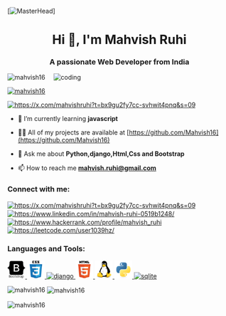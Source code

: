 
[![MasterHead](https://user-images.githubusercontent.com/66934377/223913733-deb1d974-787d-43c4-b60d-eff538aa161e.gif)]
<h1 align="center">Hi 👋, I'm Mahvish Ruhi</h1>
<h3 align="center">A passionate Web Developer from India</h3>
<img align="right" alt="coding" width="400"src="https://user-images.githubusercontent.com/59734313/157189039-c09b3e38-9f42-42c0-ab54-14f1574190a7.gif">

<p align="left"> <img src="https://komarev.com/ghpvc/?username=mahvish16&label=Profile%20views&color=0e75b6&style=flat" alt="mahvish16" /> </p>

<p align="left"> <a href="https://github.com/ryo-ma/github-profile-trophy"><img src="https://github-profile-trophy.vercel.app/?username=mahvish16" alt="mahvish16" /></a> </p>

<p align="left"> <a href="https://twitter.com/mahvish_ruhi" target="blank"><img src="https://img.shields.io/twitter/follow/mahvish_ruhi?logo=twitter&style=for-the-badge" alt="https://x.com/mahvishruhi?t=bx9gu2fy7cc-svhwit4pnq&s=09" /></a> </p>

- 🌱 I’m currently learning **javascript**

- 👨‍💻 All of my projects are available at [https://github.com/Mahvish16](https://github.com/Mahvish16)

- 💬 Ask me about **Python,django,Html,Css and Bootstrap**

- 📫 How to reach me **mahvish.ruhi@gmail.com**

<h3 align="left">Connect with me:</h3>
<p align="left">
<a href="https://twitter.com/mahvish_ruhi" target="blank"><img align="center" src="https://raw.githubusercontent.com/rahuldkjain/github-profile-readme-generator/master/src/images/icons/Social/twitter.svg" alt="https://x.com/mahvishruhi?t=bx9gu2fy7cc-svhwit4pnq&s=09" height="30" width="40" /></a>
<a href="https://linkedin.com/in/https://www.linkedin.com/in/mahvish-ruhi-0519b1248/" target="blank"><img align="center" src="https://raw.githubusercontent.com/rahuldkjain/github-profile-readme-generator/master/src/images/icons/Social/linked-in-alt.svg" alt="https://www.linkedin.com/in/mahvish-ruhi-0519b1248/" height="30" width="40" /></a>
<a href="https://www.hackerrank.com/https://www.hackerrank.com/profile/mahvish_ruhi" target="blank"><img align="center" src="https://raw.githubusercontent.com/rahuldkjain/github-profile-readme-generator/master/src/images/icons/Social/hackerrank.svg" alt="https://www.hackerrank.com/profile/mahvish_ruhi" height="30" width="40" /></a>
<a href="https://www.leetcode.com/https://leetcode.com/user1039hz/" target="blank"><img align="center" src="https://raw.githubusercontent.com/rahuldkjain/github-profile-readme-generator/master/src/images/icons/Social/leet-code.svg" alt="https://leetcode.com/user1039hz/" height="30" width="40" /></a>
</p>

<h3 align="left">Languages and Tools:</h3>
<p align="left"> <a href="https://getbootstrap.com" target="_blank" rel="noreferrer"> <img src="https://raw.githubusercontent.com/devicons/devicon/master/icons/bootstrap/bootstrap-plain-wordmark.svg" alt="bootstrap" width="40" height="40"/> </a> <a href="https://www.w3schools.com/css/" target="_blank" rel="noreferrer"> <img src="https://raw.githubusercontent.com/devicons/devicon/master/icons/css3/css3-original-wordmark.svg" alt="css3" width="40" height="40"/> </a> <a href="https://www.djangoproject.com/" target="_blank" rel="noreferrer"> <img src="https://cdn.worldvectorlogo.com/logos/django.svg" alt="django" width="40" height="40"/> </a> <a href="https://www.w3.org/html/" target="_blank" rel="noreferrer"> <img src="https://raw.githubusercontent.com/devicons/devicon/master/icons/html5/html5-original-wordmark.svg" alt="html5" width="40" height="40"/> </a> <a href="https://www.linux.org/" target="_blank" rel="noreferrer"> <img src="https://raw.githubusercontent.com/devicons/devicon/master/icons/linux/linux-original.svg" alt="linux" width="40" height="40"/> </a> <a href="https://www.python.org" target="_blank" rel="noreferrer"> <img src="https://raw.githubusercontent.com/devicons/devicon/master/icons/python/python-original.svg" alt="python" width="40" height="40"/> </a> <a href="https://www.sqlite.org/" target="_blank" rel="noreferrer"> <img src="https://www.vectorlogo.zone/logos/sqlite/sqlite-icon.svg" alt="sqlite" width="40" height="40"/> </a> </p>

<p><img align="left" src="https://github-readme-stats.vercel.app/api/top-langs?username=mahvish16&show_icons=true&locale=en&layout=compact" alt="mahvish16" /></p>

<p>&nbsp;<img align="center" src="https://github-readme-stats.vercel.app/api?username=mahvish16&show_icons=true&locale=en" alt="mahvish16" /></p>

<p><img align="center" src="https://github-readme-streak-stats.herokuapp.com/?user=mahvish16&" alt="mahvish16" /></p>
<!--
**Mahvish16/Mahvish16** is a ✨ _special_ ✨ repository because its `README.md` (this file) appears on your GitHub profile.

Here are some ideas to get you started:

- 🔭 I’m currently working on ...
- 🌱 I’m currently learning ...
- 👯 I’m looking to collaborate on ...
- 🤔 I’m looking for help with ...
- 💬 Ask me about ...
- 📫 How to reach me: ...
- 😄 Pronouns: ...
- ⚡ Fun fact: ...
-->
